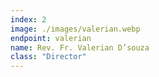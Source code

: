 ```yaml
---
index: 2
image: ./images/valerian.webp
endpoint: valerian
name: Rev. Fr. Valerian D’souza
class: "Director"
---
```

